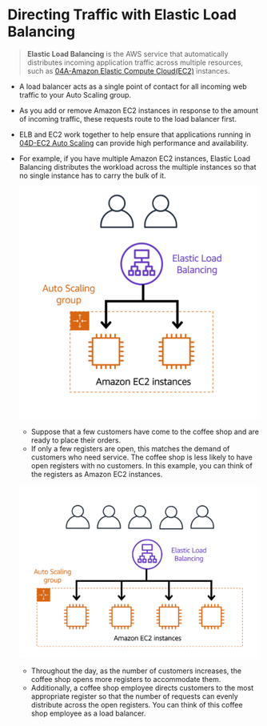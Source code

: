 # Directing Traffic with Elastic Load Balancing
> **Elastic Load Balancing** is the AWS service that automatically distributes incoming application traffic across multiple resources, such as [04A-Amazon Elastic Compute Cloud(EC2)](04A-Amazon%20Elastic%20Compute%20Cloud(EC2).md) instances.

- A load balancer acts as a single point of contact for all incoming web traffic to your Auto Scaling group.
- As you add or remove Amazon EC2 instances in response to the amount of incoming traffic, these requests route to the load balancer first.
- ELB and EC2 work together to help ensure that applications running in [04D-EC2 Auto Scaling](04D-EC2%20Auto%20Scaling.md) can provide high performance and availability.
- For example, if you have multiple Amazon EC2 instances, Elastic Load Balancing distributes the workload across the multiple instances so that no single instance has to carry the bulk of it.

	![elastic_load_balancing_example](../img/elastic_load_balancing_example.png)
	- Suppose that a few customers have come to the coffee shop and are ready to place their orders. 
	- If only a few registers are open, this matches the demand of customers who need service. The coffee shop is less likely to have open registers with no customers. In this example, you can think of the registers as Amazon EC2 instances.

	![elb_example_two](../img/elb_example_two.png)
	- Throughout the day, as the number of customers increases, the coffee shop opens more registers to accommodate them. 
	- Additionally, a coffee shop employee directs customers to the most appropriate register so that the number of requests can evenly distribute across the open registers. You can think of this coffee shop employee as a load balancer.
